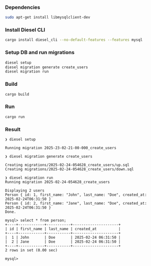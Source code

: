 ### Dependencies

```bash
sudo apt-get install libmysqlclient-dev
```

### Install Diesel CLI

```bash
cargo install diesel_cli --no-default-features --features mysql
```

### Setup DB and run migrations

```bash
diesel setup
diesel migration generate create_users
diesel migration run
```

### Build

```bash
cargo build
```

### Run

```bash
cargo run
```

### Result

```
❯ diesel setup

Running migration 2025-23-02-21-00-000_create_users
```

```
❯ diesel migration generate create_users

Creating migrations/2025-02-24-054628_create_users/up.sql
Creating migrations/2025-02-24-054628_create_users/down.sql
```

```
❯ diesel migration run
Running migration 2025-02-24-054628_create_users
```

```
Displaying 2 users
Person { id: 1, first_name: "John", last_name: "Doe", created_at: 2025-02-24T06:31:50 }
Person { id: 2, first_name: "Jane", last_name: "Doe", created_at: 2025-02-24T06:31:50 }
Done.
```

```
mysql> select * from person;
+----+------------+-----------+---------------------+
| id | first_name | last_name | created_at          |
+----+------------+-----------+---------------------+
|  1 | John       | Doe       | 2025-02-24 06:31:50 |
|  2 | Jane       | Doe       | 2025-02-24 06:31:50 |
+----+------------+-----------+---------------------+
2 rows in set (0.00 sec)

mysql> 
```